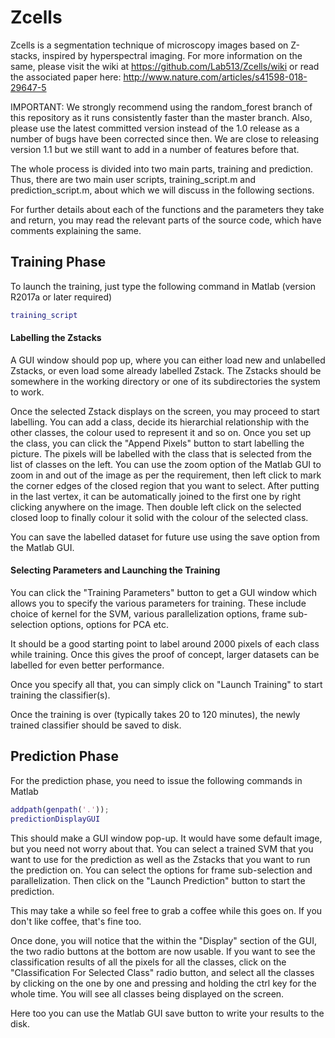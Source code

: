 # Zcells
Zcells is a segmentation technique of microscopy images based on Z-stacks, inspired by hyperspectral imaging.
For more information on the same, please visit the wiki at <https://github.com/Lab513/Zcells/wiki> or read the associated paper here: <http://www.nature.com/articles/s41598-018-29647-5>

IMPORTANT: We strongly recommend using the random_forest branch of this repository as it runs consistently faster than the master branch. Also, please use the latest committed version instead of the 1.0 release as a number of bugs have been corrected since then. We are close to releasing version 1.1 but we still want to add in a number of features before that.

The whole process is divided into two main parts, training and prediction. Thus, there are two main user scripts, training_script.m and prediction_script.m, about which we will discuss in the following sections.

For further details about each of the functions and the parameters they take and return, you may read the relevant parts of the source code, which have comments explaining the same.

## Training Phase
To launch the training, just type the following command in Matlab (version R2017a or later required)

`````matlab
training_script
`````

#### Labelling the Zstacks
A GUI window should pop up, where you can either load new and unlabelled Zstacks, or even load some already labelled Zstack. The Zstacks should be somewhere in the working directory or one of its subdirectories the system to work.

Once the selected Zstack displays on the screen, you may proceed to start labelling. You can add a class, decide its hierarchial relationship with the other classes, the colour used to represent it and so on. Once you set up the class, you can click the "Append Pixels" button to start labelling the picture. The pixels will be labelled with the class that is selected from the list of classes on the left. You can use the zoom option of the Matlab GUI to zoom in and out of the image as per the requirement, then left click to mark the corner edges of the closed region that you want to select. After putting in the last vertex, it can be automatically joined to the first one by right clicking anywhere on the image. Then double left click on the selected closed loop to finally colour it solid with the colour of the selected class.

You can save the labelled dataset for future use using the save option from the Matlab GUI.

#### Selecting Parameters and Launching the Training
You can click the "Training Parameters" button to get a GUI window which allows you to specify the various parameters for training. These include choice of kernel for the SVM, various parallelization options, frame sub-selection options, options for PCA etc.

It should be a good starting point to label around 2000 pixels of each class while training. Once this gives the proof of concept, larger datasets can be labelled for even better performance.

Once you specify all that, you can simply click on "Launch Training" to start training the classifier(s).

Once the training is over (typically takes 20 to 120 minutes), the newly trained classifier should be saved to disk.

## Prediction Phase
For the prediction phase, you need to issue the following commands in Matlab

`````matlab
addpath(genpath('.'));
predictionDisplayGUI
`````

This should make a GUI window pop-up. It would have some default image, but you need not worry about that. You can select a trained SVM that you want to use for the prediction as well as the Zstacks that you want to run the prediction on. You can select the options for frame sub-selection and parallelization. Then click on the "Launch Prediction" button to start the prediction. 

This may take a while so feel free to grab a coffee while this goes on. If you don't like coffee, that's fine too. 

Once done, you will notice that the within the "Display" section of the GUI, the two radio buttons at the bottom are now usable. If you want to see the classification results of all the pixels for all the classes, click on the "Classification For Selected Class" radio button, and select all the classes by clicking on the one by one and pressing and holding the ctrl key for the whole time. You will see all classes being displayed on the screen.

Here too you can use the Matlab GUI save button to write your results to the disk.
